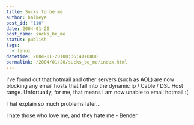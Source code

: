 ```yaml
---
title: Sucks to be me
author: halkeye
post_id: "110"
date: 2004-01-20
post_name: sucks_be_me
status: publish
tags:
  - linux
datetime: 2004-01-20T00:36:40+0800
permalink: /2004/01/20/sucks_be_me/index.html
---
```


I've found out that hotmail and other servers (such as AOL) are now blocking any email hosts that fall into the dynamic ip / Cable / DSL Host range. Unfortuatly, for me, that means I am now unable to email hotmail :(

That explain so much problems later...

  

I hate those who love me, and they hate me \- Bender
